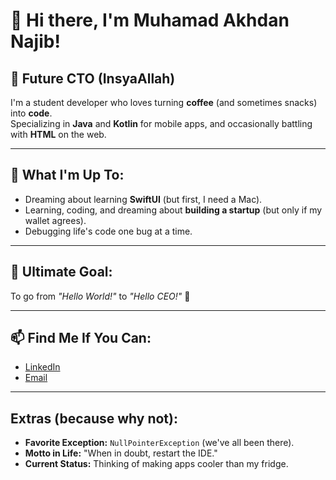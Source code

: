 # 👋 Hi there, I'm Muhamad Akhdan Najib!  
## 🚀 Future CTO (InsyaAllah)

I'm a student developer who loves turning **coffee** (and sometimes snacks) into **code**.  
Specializing in **Java** and **Kotlin** for mobile apps, and occasionally battling with **HTML** on the web.  

---

## 🌱 What I'm Up To:
- Dreaming about learning **SwiftUI** (but first, I need a Mac).  
- Learning, coding, and dreaming about **building a startup** (but only if my wallet agrees).  
- Debugging life's code one bug at a time.  

---

## 🎯 Ultimate Goal:  
To go from *"Hello World!"* to *"Hello CEO!"* 🚀  

---

## 📫 Find Me If You Can:  
- [LinkedIn](https://www.linkedin.com/in/akhdannajib/)  
- [Email](mailto:akhdannajiib@gmail.com)  

---

## Extras (because why not):  
- **Favorite Exception:** `NullPointerException` (we've all been there).  
- **Motto in Life:** "When in doubt, restart the IDE."  
- **Current Status:** Thinking of making apps cooler than my fridge.  
